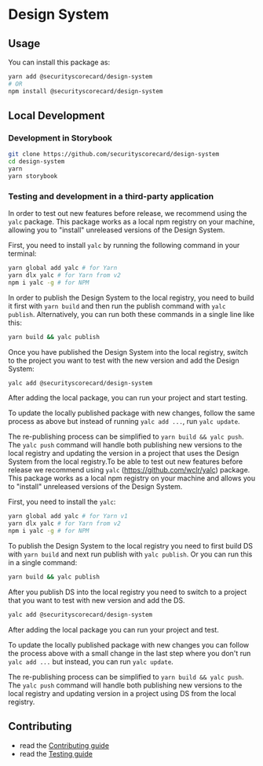 # Design System

## Usage

You can install this package as:

```sh
yarn add @securityscorecard/design-system
# OR
npm install @securityscorecard/design-system
```

## Local Development

### Development in Storybook

```sh
git clone https://github.com/securityscorecard/design-system
cd design-system
yarn
yarn storybook
```

### Testing and development in a third-party application

In order to test out new features before release, we recommend using the `yalc` package. This package works as a local npm registry on your machine, allowing you to "install" unreleased versions of the Design System.

First, you need to install `yalc` by running the following command in your terminal:

```sh
yarn global add yalc # for Yarn
yarn dlx yalc # for Yarn from v2
npm i yalc -g # for NPM
```

In order to publish the Design System to the local registry, you need to build it first with `yarn build` and then run the publish command with `yalc publish`. Alternatively, you can run both these commands in a single line like this:

```sh
yarn build && yalc publish
```

Once you have published the Design System into the local registry, switch to the project you want to test with the new version and add the Design System:

```sh
yalc add @securityscorecard/design-system
```

After adding the local package, you can run your project and start testing.

To update the locally published package with new changes, follow the same process as above but instead of running `yalc add ...`, run `yalc update`.

The re-publishing process can be simplified to `yarn build && yalc push`. The `yalc push` command will handle both publishing new versions to the local registry and updating the version in a project that uses the Design System from the local registry.To be able to test out new features before release we recommend using `yalc` (https://github.com/wclr/yalc) package. This package works as a local npm registry on your machine and allows you to "install" unreleased versions of the Design System.

First, you need to install the `yalc`:

```sh
yarn global add yalc # for Yarn v1
yarn dlx yalc # for Yarn from v2
npm i yalc -g # for NPM
```

To publish the Design System to the local registry you need to first build DS with `yarn build` and next run publish with `yalc publish`. Or you can run this in a single command:

```sh
yarn build && yalc publish
```

After you publish DS into the local registry you need to switch to a project that you want to test with new version and add the DS.

```sh
yalc add @securityscorecard/design-system
```

After adding the local package you can run your project and test.

To update the locally published package with new changes you can follow the process above with a small change in the last step where you don't run `yalc add ...` but instead, you can run `yalc update`.

The re-publishing process can be simplified to `yarn build && yalc push`. The `yalc push` command will handle both publishing new versions to the local registry and updating version in a project using DS from the local registry.

## Contributing

- read the [Contributing guide](CONTRIBUTING.md)
- read the [Testing guide](TESTING.md)
